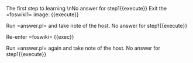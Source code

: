 The first step to learning
\nNo answer for step1{{execute}}
Exit the =foswiki1= image:
{{execute}}

Run =answer.pl= and take note of the host.
No answer for step1{{execute}}

Re-enter =foswiki=
{{exec}}

Run =answer.pl= again and take note of the host.
No answer for step1{{execute}}

